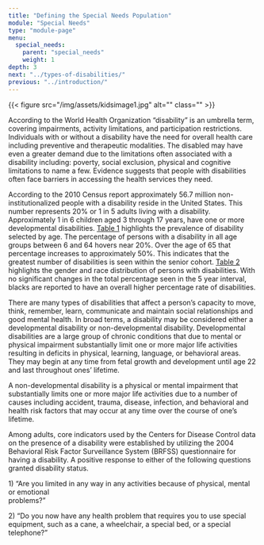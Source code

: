```yaml
---
title: "Defining the Special Needs Population"
module: "Special Needs"
type: "module-page"
menu:
  special_needs:
    parent: "special_needs"
    weight: 1
depth: 3
next: "../types-of-disabilities/"
previous: "../introduction/"
---
```

<div class="pageblock right img-polaroid img-rounded">
<div class="caption">
</div>{{< figure src="/img/assets/kidsimage1.jpg" alt="" class="" >}}</div><div class="pageblock"><p>According to the World Health Organization “disability” is an umbrella term, covering impairments, activity limitations, and participation restrictions. Individuals with or without a disability have the need for overall health care including preventive and therapeutic modalities.  The disabled may have even a greater demand due to the limitations often associated with a disability including: poverty, social exclusion, physical and cognitive limitations to name a few. Evidence suggests that people with disabilities often face barriers in accessing the health services they need.</p>
</div><div class="pageblock"><p>According to the 2010 Census report approximately 56.7 million non-institutionalized people with a disability reside in the United States. This number represents 20% or 1 in 5 adults living with a disability. Approximately 1 in 6 children aged 3 through 17 years, have one or more developmental disabilities. <a href="http://ccnmtl.columbia.edu/projects/pass/SpecialNeeds_Mod5/Table_1_%20Disability%20by%20Age.pdf" target="blank">Table 1</a> highlights the prevalence of disability selected by age. The percentage of persons with a disability in all age groups between 6 and 64 hovers near 20%. Over the age of 65 that percentage increases to approximately 50%. This indicates that the greatest number of disabilities is seen within the senior cohort. <a href="http://ccnmtl.columbia.edu/projects/pass/SpecialNeeds_Mod5/Table_2_%20Disabilty%20by%20Gender_Race.pdf" target="blank">Table 2 </a> highlights the gender and race distribution of persons with disabilities. With no significant changes in the total percentage seen in the 5 year interval, blacks are reported to have an overall higher percentage rate of disabilities. </p>
</div><div class="pageblock"><p>There are many types of disabilities that affect a person’s capacity to move, think, remember, learn, communicate and maintain social relationships and good mental health. In broad terms, a disability may be considered either a developmental disability or non-developmental disability. Developmental disabilities are a large group of chronic conditions that due to mental or physical impairment substantially limit one or more major life activities resulting in deficits in physical, learning, language, or behavioral areas. They may begin at any time from fetal growth and development until age 22 and last throughout ones’ lifetime.</p>
<p>A non-developmental disability is a physical or mental impairment that substantially limits one or more major life activities due to a number of causes including accident, trauma, disease, infection, and behavioral and health risk factors that may occur at any time over the course of one’s lifetime. </p>
<p>Among adults, core indicators used by the Centers for Disease Control data on the presence of a disability were established by utilizing the 2004 Behavioral Risk Factor Surveillance System (BRFSS) questionnaire for having a disability. A positive response to either of the following questions granted disability status. </p>
<p>1) “Are you limited in any way in any activities because of physical, mental or emotional <br/>
problems?”</p>
<p>2) “Do you now have any health problem that requires you to use special equipment, such as a cane, a wheelchair, a special bed, or a special telephone?”</p>
</div>
